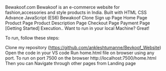 Bewakoof.com
Bewakoof is an e-commerce website for fashion,accessories and style products in India. 
Built with
HTML
CSS
Advance JavaScript (ES6)
Bewakoof Clone
Sign up Page
Home Page
Product Page
Product Description Page
Checkout Page
Payment Page
[Getting Started]
Execution..
Want to run in your local Machine? Great!

To run, follow these steps:

Clone my repository (https://github.com/ankleshtumanne/Bevkoof_Website)
Open the code in your VS code
Run home.html file on browser using any port.
To run on port 7500 on the browser http://localhost:7500/home.html
Then you can Navigate through other pages from Landing page
